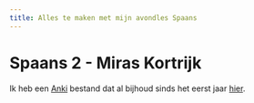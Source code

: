 ```yaml
---
title: Alles te maken met mijn avondles Spaans
---
```

# Spaans 2 - Miras Kortrijk

Ik heb een [Anki](https://ankiweb.net) bestand dat al bijhoud sinds het eerst jaar [hier](assets/Spaans_1_en_2_Miras_Kortrijk_woordenschat.apkg).
